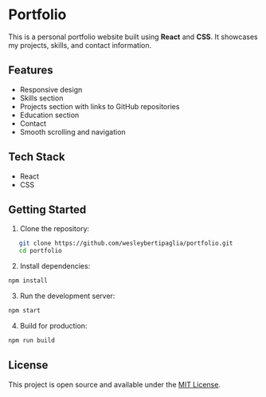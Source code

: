 # Portfolio

This is a personal portfolio website built using **React** and **CSS**. It showcases my projects, skills, and contact information.

## Features

- Responsive design
- Skills section
- Projects section with links to GitHub repositories
- Education section
- Contact
- Smooth scrolling and navigation

## Tech Stack

- React
- CSS

## Getting Started

1. Clone the repository:
```bash
   git clone https://github.com/wesleybertipaglia/portfolio.git
   cd portfolio
```

2. Install dependencies:

```bash
npm install
```

3. Run the development server:

```bash
npm start
```

4. Build for production:

```bash
npm run build
```

## License

This project is open source and available under the [MIT License](LICENSE).


